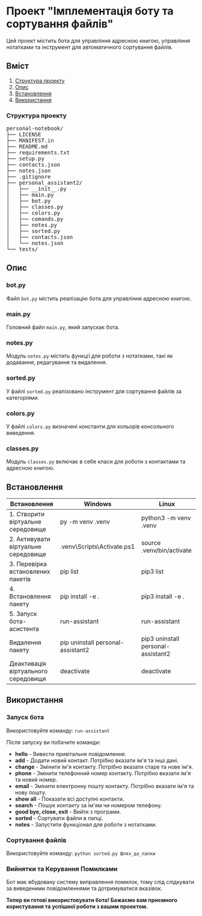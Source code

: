 # Проект "Імплементація боту та сортування файлів"

Цей проект містить бота для управління адресною книгою, управління нотатками та інструмент для автоматичного сортування файлів.

## Вміст

1. [Структура проекту](#структура-проекту)
2. [Опис](#опис)
3. [Встановлення](#встановлення)
4. [Використання](#використання)

<a name='структура-проекту'></a>

### Структура проекту

<pre>
personal-notebook/
├── LICENSE
├── MANIFEST.in
├── README.md
├── requirements.txt
├── setup.py
├── contacts.json
├── notes.json
├── .gitignore
├── personal_assistant2/
│   ├── __init__.py
│   ├── main.py
│   ├── bot.py
│   ├── classes.py
│   ├── colors.py
│   ├── comands.py
│   ├── notes.py
│   ├── sorted.py
│   ├── contacts.json
│   └── notes.json
└── tests/
</pre>

<a name='опис'></a>

## Опис

### bot.py

Файл `bot.py` містить реалізацію бота для управління адресною книгою.

### main.py

Головний файл `main.py`, який запускає бота.

### notes.py

Модуль `notes.py` містить функції для роботи з нотатками, такі як додавання, редагування та видалення.

### sorted.py

У файлі `sorted.py` реалізовано інструмент для сортування файлів за категоріями.

### colors.py

У файлі `colors.py` визначені константи для кольорів консольного виведення.

### classes.py

Модуль `classes.py` включає в себе класи для роботи з контактами та адресною книгою.

<a name='встановлення'></a>

## Встановлення

| Встановлення                        | Windows                           | Linux                              |
| ----------------------------------- | --------------------------------- | ---------------------------------- |
| 1. Створити віртуальне середовище   | py -m venv .venv                  | python3 -m venv .venv              |
| 2. Активувати віртуальне середовище | .venv\Scripts\Activate.ps1        | source .venv/bin/activate          |
| 3. Перевірка встановлених пакетів   | pip list                          | pip3 list                          |
| 4. Встановлення пакету              | pip install -e .                  | pip3 install -e .                  |
| 5. Запуск бота-асистента            | run-assistant                     | run-assistant                      |
| Видалення пакету                    | pip uninstall personal-assistant2 | pip3 uninstall personal-assistant2 |
| Деактивація віртуального середовищя | deactivate                        | deactivate                         |

<a name='використання'></a>

## Використання

### Запуск бота

Використовуйте команду:
`run-assistant`

Після запуску ви побачите команди:

- **hello** - Вивести привітальне повідомлення.
- **add** - Додати новий контакт. Потрібно вказати ім'я та інші дані.
- **change** - Змінити ім'я контакту. Потрібно вказати старе та нове ім'я.
- **phone** - Змінити телефонний номер контакту. Потрібно вказати ім'я та новий номер.
- **email** - Змінити електронну пошту контакту. Потрібно вказати ім'я та нову пошту.
- **show all** - Показати всі доступні контакти.
- **search** - Пошук контакту за ім'ям чи номером телефону.
- **good bye, close, exit** - Вийти з програми.
- **sorted** - Сортувати файли в папці.
- **notes** - Запустити функціонал для роботи з нотатками.

### Сортування файлів

Використовуйте команду:
`python sorted.py Шлях_до_папки`

### Вийнятки та Керування Помилками

Бот має вбудовану систему виправлення помилок, тому слід слідкувати за виведеними повідомленнями та дотримуватися вказівок.

**Тепер ви готові використовувати бота! Бажаємо вам приємного користування та успішної роботи з вашим проектом.**
